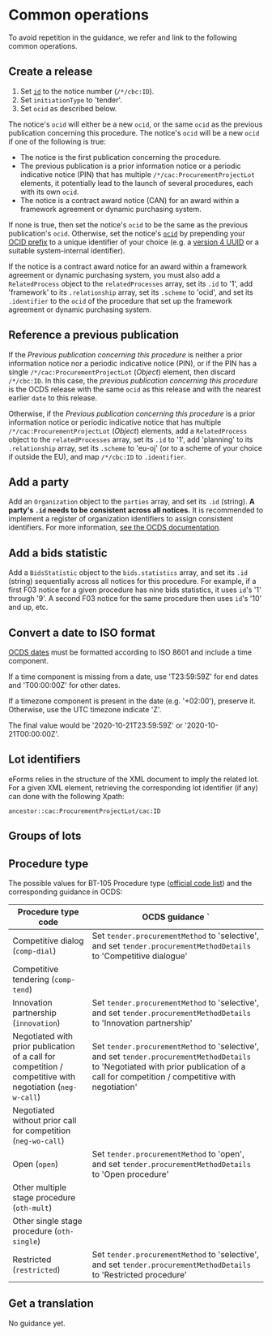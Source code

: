 # Common operations

To avoid repetition in the guidance, we refer and link to the following common operations.

## Create a release

1. Set [`id`](https://standard.open-contracting.org/latest/en/schema/identifiers/#release-id) to the notice number (`/*/cbc:ID`).
1. Set `initiationType` to 'tender'.
1. Set `ocid` as described below.

The notice's `ocid` will either be a new `ocid`, or the same `ocid` as the previous publication concerning this procedure. The notice's `ocid` will be a new `ocid` if one of the following is true:

* The notice is the first publication concerning the procedure.
* The previous publication is a prior information notice or a periodic indicative notice  (PIN) that has multiple `/*/cac:ProcurementProjectLot` elements, it potentially lead to the launch of several procedures, each with its own `ocid`.
* The notice is a contract award notice (CAN) for an award within a framework agreement or dynamic purchasing system.

If none is true, then set the notice's `ocid` to be the same as the previous publication's `ocid`. Otherwise, set the notice's [`ocid`](https://standard.open-contracting.org/latest/en/schema/identifiers/#contracting-process-identifier-ocid) by prepending your [OCID prefix](https://standard.open-contracting.org/latest/en/guidance/build/#register-an-ocid-prefix) to a unique identifier of your choice (e.g. a [version 4 UUID](https://en.wikipedia.org/wiki/Universally_unique_identifier) or a suitable system-internal identifier).

If the notice is a contract award notice for an award within a framework agreement or dynamic purchasing system, you must also add a `RelatedProcess` object to the `relatedProcesses` array, set its `.id` to '1', add 'framework' to its `.relationship` array, set its `.scheme` to 'ocid', and set its `.identifier` to the `ocid` of the procedure that set up the framework agreement or dynamic purchasing system.

## Reference a previous publication

If the *Previous publication concerning this procedure* is neither a prior information notice nor a periodic indicative notice (PIN), or if the PIN has a single `/*/cac:ProcurementProjectLot` (*Object*) element, then discard `/*/cbc:ID`. In this case, the *previous publication concerning this procedure* is the OCDS release with the same `ocid` as this release and with the nearest earlier `date` to this release.

Otherwise, if the *Previous publication concerning this procedure* is a prior information notice or periodic indicative notice that has multiple `/*/cac:ProcurementProjectLot` (*Object*) elements, add a `RelatedProcess` object to the `relatedProcesses` array, set its `.id` to '1', add 'planning' to its `.relationship` array, set its `.scheme` to 'eu-oj' (or to a scheme of your choice if outside the EU), and map `/*/cbc:ID` to `.identifier`.

## Add a party

Add an `Organization` object to the `parties` array, and set its `.id` (string). **A party's `.id` needs to be consistent across all notices.** It is recommended to implement a register of organization identifiers to assign consistent identifiers. For more information, [see the OCDS documentation](https://standard.open-contracting.org/latest/en/schema/identifiers/#organization-ids).

## Add a bids statistic

Add a `BidsStatistic` object to the `bids.statistics` array, and set its `.id` (string) sequentially across all notices for this procedure. For example, if a first F03 notice for a given procedure has nine bids statistics, it uses `id`'s '1' through '9'. A second F03 notice for the same procedure then uses `id`'s '10' and up, etc.

## Convert a date to ISO format

[OCDS dates](https://standard.open-contracting.org/latest/en/schema/reference/#date) must be formatted according to ISO 8601 and include a time component.

If a time component is missing from a date, use 'T23:59:59Z' for end dates and 'T00:00:00Z' for other dates.

If a timezone component is present in the date (e.g. '+02:00'), preserve it. Otherwise, use the UTC timezone indicate 'Z'.

The final value would be '2020-10-21T23:59:59Z' or '2020-10-21T00:00:00Z'.

## Lot identifiers

eForms relies in the structure of the XML document to imply the related lot. For a given XML element, retrieving the corresponding lot identifier (if any) can done with the following Xpath:

```text
ancestor::cac:ProcurementProjectLot/cac:ID
```

## Groups of lots

 ## Procedure type

The possible values for BT-105 Procedure type ([official code list](https://op.europa.eu/en/web/eu-vocabularies/concept-scheme/-/resource?uri=http://publications.europa.eu/resource/authority/procurement-procedure-type#)) and the corresponding guidance in OCDS:

| Procedure type code | OCDS guidance `|
|---------------|-------------------|
| Competitive dialog (`comp-dial`)              | Set `tender.procurementMethod` to 'selective', and set `tender.procurementMethodDetails` to 'Competitive dialogue' |
| Competitive tendering (`comp-tend`)           |                   |
| Innovation partnership (`innovation`)         | Set `tender.procurementMethod` to 'selective', and set `tender.procurementMethodDetails` to 'Innovation partnership' |
| Negotiated with prior publication of a call for competition / competitive with negotiation (`neg-w-call`)    | Set `tender.procurementMethod` to 'selective', and set `tender.procurementMethodDetails` to 'Negotiated with prior publication of a call for competition / competitive with negotiation'                   |
| Negotiated without prior call for competition (`neg-wo-call`)   |                   |
| Open (`open`)          |  Set `tender.procurementMethod` to 'open', and set `tender.procurementMethodDetails` to 'Open procedure' | 
| Other multiple stage procedure (`oth-mult`)   |                   |
| Other single stage procedure (`oth-single`)   |  |
| Restricted (`restricted`)                     | Set `tender.procurementMethod` to 'selective', and set `tender.procurementMethodDetails` to 'Restricted procedure' |

## Get a translation

No guidance yet.